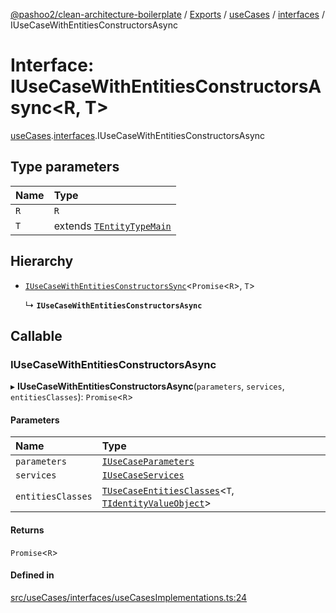 [@pashoo2/clean-architecture-boilerplate](../README.md) / [Exports](../modules.md) / [useCases](../modules/usecases.md) / [interfaces](../modules/usecases.interfaces.md) / IUseCaseWithEntitiesConstructorsAsync

# Interface: IUseCaseWithEntitiesConstructorsAsync<R, T\>

[useCases](../modules/usecases.md).[interfaces](../modules/usecases.interfaces.md).IUseCaseWithEntitiesConstructorsAsync

## Type parameters

| Name | Type |
| :------ | :------ |
| `R` | `R` |
| `T` | extends [`TEntityTypeMain`](../modules/entities.interfaces.md#tentitytypemain) |

## Hierarchy

- [`IUseCaseWithEntitiesConstructorsSync`](usecases.interfaces.iusecasewithentitiesconstructorssync.md)<`Promise`<`R`\>, `T`\>

  ↳ **`IUseCaseWithEntitiesConstructorsAsync`**

## Callable

### IUseCaseWithEntitiesConstructorsAsync

▸ **IUseCaseWithEntitiesConstructorsAsync**(`parameters`, `services`, `entitiesClasses`): `Promise`<`R`\>

#### Parameters

| Name | Type |
| :------ | :------ |
| `parameters` | [`IUseCaseParameters`](usecases.interfaces.iusecaseparameters.md) |
| `services` | [`IUseCaseServices`](usecases.interfaces.iusecaseservices.md) |
| `entitiesClasses` | [`TUseCaseEntitiesClasses`](../modules/usecases.interfaces.md#tusecaseentitiesclasses)<`T`, [`TIdentityValueObject`](../modules/valueobject.interfaces.md#tidentityvalueobject)\> |

#### Returns

`Promise`<`R`\>

#### Defined in

[src/useCases/interfaces/useCasesImplementations.ts:24](https://github.com/pashoo2/clean-architecture-boilerplate/blob/4202db5/src/useCases/interfaces/useCasesImplementations.ts#L24)
